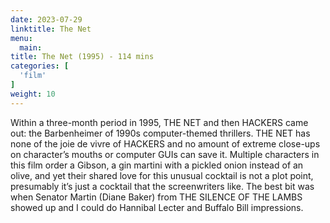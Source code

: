 ```yaml
---
date: 2023-07-29
linktitle: The Net
menu:
  main:
title: The Net (1995) - 114 mins
categories: [
  'film'
]
weight: 10
---
```


Within a three-month period in 1995, THE NET and then HACKERS came out: the Barbenheimer of 1990s computer-themed thrillers. THE NET has none of the joie de vivre of HACKERS and no amount of extreme close-ups on character’s mouths or computer GUIs can save it. Multiple characters in this film order a Gibson, a gin martini with a pickled onion instead of an olive, and yet their shared love for this unusual cocktail is not a plot point, presumably it’s just a cocktail that the screenwriters like. The best bit was when Senator Martin (Diane Baker) from THE SILENCE OF THE LAMBS showed up and I could do Hannibal Lecter and Buffalo Bill impressions.

